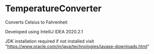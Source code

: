 # TemperatureConverter

Converts Celsius to Fahrenheit

Developed using IntelliJ IDEA 2020.2.1

JDK installation required if not installed visit "https://www.oracle.com/in/java/technologies/javase-downloads.html" 

